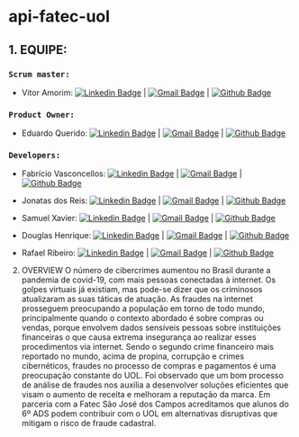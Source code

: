 # api-fatec-uol
## 1. EQUIPE:
### `Scrum master:`
   - Vitor Amorim:  [![Linkedin Badge](https://img.shields.io/badge/-LinkedIn-blue?style=flat-square&logo=Linkedin&logoColor=white&link=https://www.linkedin.com/in/vitor-amorim-07474793/)](https://www.linkedin.com/in/vitor-amorim-07474793/) | [![Gmail Badge](https://img.shields.io/badge/-Gmail-c14438?style=flat-square&logo=Gmail&logoColor=white&link=mailto:vitorlamorim1@gmail.com)](vitorlamorim1@gmail.com) | [![Github Badge](https://img.shields.io/badge/-Github-000?style=flat-square&logo=Github&logoColor=white&link=https://github.com/MaguinhoD)](https://github.com/MaguinhoD)
   
### `Product Owner:`
  - Eduardo Querido: [![Linkedin Badge](https://img.shields.io/badge/-LinkedIn-blue?style=flat-square&logo=Linkedin&logoColor=white&link=https://www.linkedin.com/in/eduardo-querido-036540123/)](https://www.linkedin.com/in/eduardo-querido-036540123/) | [![Gmail Badge](https://img.shields.io/badge/-Gmail-c14438?style=flat-square&logo=Gmail&logoColor=white&link=mailto:eduardo.rumbels@gmail.com)](eduardo.rumbels@gmail.com) | [![Github Badge](https://img.shields.io/badge/-Github-000?style=flat-square&logo=Github&logoColor=white&link=https://github.com/eduardoquerido)](https://github.com/eduardoquerido) 
  
### `Developers:`
   - Fabrício Vasconcellos: [![Linkedin Badge](https://img.shields.io/badge/-LinkedIn-blue?style=flat-square&logo=Linkedin&logoColor=white&link=https://www.linkedin.com/in/fabsvas/)](https://www.linkedin.com/in/fabsvas/) |  [![Gmail Badge](https://img.shields.io/badge/-Gmail-c14438?style=flat-square&logo=Gmail&logoColor=white&link=mailto:fabricio.vasconc@gmail.com)](mailto:fabricio.vasconc@gmail.com) | [![Github Badge](https://img.shields.io/badge/-Github-000?style=flat-square&logo=Github&logoColor=white&link=https://github.com/fabsvas)](https://github.com/fabsvas)
 
   - Jonatas dos Reis: [![Linkedin Badge](https://img.shields.io/badge/-LinkedIn-blue?style=flat-square&logo=Linkedin&logoColor=white&link=https://www.linkedin.com/in/jonatas-reis-a15052148/)](https://www.linkedin.com/in/jonatas-reis-a15052148/) |  [![Gmail Badge](https://img.shields.io/badge/-Gmail-c14438?style=flat-square&logo=Gmail&logoColor=white&link=mailto:jonatasdrf@gmail.com)](mailto:jonatasdrf@gmail.com) | [![Github Badge](https://img.shields.io/badge/-Github-000?style=flat-square&logo=Github&logoColor=white&link=https://github.com/JonnReis)](https://github.com/JonnReis)
  
   - Samuel Xavier: [![Linkedin Badge](https://img.shields.io/badge/-LinkedIn-blue?style=flat-square&logo=Linkedin&logoColor=white&link=https://www.linkedin.com/in/samuel-dias-xavier-2984a0106/)](https://www.linkedin.com/in/samuel-dias-xavier-2984a0106/) | [![Gmail Badge](https://img.shields.io/badge/-Gmail-c14438?style=flat-square&logo=Gmail&logoColor=white&link=mailto:krusader.1982@gmail.com)](mailto:krusader.1982@gmail.com) | [![Github Badge](https://img.shields.io/badge/-Github-000?style=flat-square&logo=Github&logoColor=white&link=https://github.com/krusader1982)](https://github.com/krusader1982)

   - Douglas Henrique: [![Linkedin Badge](https://img.shields.io/badge/-LinkedIn-blue?style=flat-square&logo=Linkedin&logoColor=white&link=https://www.linkedin.com/in/developer-dhbarboza/)](https://www.linkedin.com/in/developer-dhbarboza/) | [![Gmail Badge](https://img.shields.io/badge/-Gmail-c14438?style=flat-square&logo=Gmail&logoColor=white&link=mailto:dev.dhbarboza@gmail.com)](mailto:dev.dhbarboza@gmail.com) | [![Github Badge](https://img.shields.io/badge/-Github-000?style=flat-square&logo=Github&logoColor=white&link=https://github.com/DhBarboza)](https://github.com/DhBarboza)

   - Rafael Ribeiro: [![Linkedin Badge](https://img.shields.io/badge/-LinkedIn-blue?style=flat-square&logo=Linkedin&logoColor=white&link=https://www.linkedin.com/in/rafael-ribeiro-31880019b/)](https://www.linkedin.com/in/rafael-ribeiro-31880019b/) | [![Gmail Badge](https://img.shields.io/badge/-Gmail-c14438?style=flat-square&logo=Gmail&logoColor=white&link=mailto:rafaribeirorodrigues123@gmail.com)](mailto:rafaribeirorodrigues123@gmail.com) | [![Github Badge](https://img.shields.io/badge/-Github-000?style=flat-square&logo=Github&logoColor=white&link=https://github.com/RafaRibeiroRodri)](https://github.com/RafaRibeiroRodri)

2. OVERVIEW
O número de cibercrimes aumentou no Brasil durante a pandemia de covid-19, com mais pessoas conectadas à internet. Os golpes virtuais já existiam, mas pode-se dizer que os criminosos atualizaram as suas táticas de atuação. As fraudes na internet prosseguem preocupando a população em torno de todo mundo, principalmente quando o contexto abordado é sobre compras ou vendas, porque envolvem dados sensíveis pessoas sobre instituições financeiras o que causa extrema insegurança ao realizar esses procedimentos via internet. 
Sendo o segundo crime financeiro mais reportado no mundo, acima de propina, corrupção e crimes cibernéticos, fraudes no processo de compras e pagamentos é uma preocupação constante do UOL.
Foi observado que um bom processo de análise de fraudes nos auxilia a desenvolver soluções eficientes que visam o aumento de receita e melhoram a reputação da marca.
Em parceria com a Fatec São José dos Campos acreditamos que alunos do 6º ADS podem contribuir com o UOL em alternativas disruptivas que mitigam o risco de fraude cadastral.
